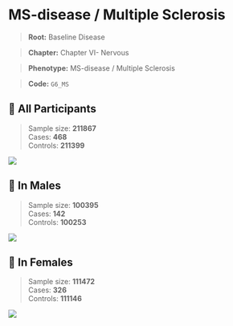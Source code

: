 # MS-disease / Multiple Sclerosis

> **Root:** Baseline Disease  

> **Chapter:** Chapter VI- Nervous  

> **Phenotype:** MS-disease / Multiple Sclerosis  

> **Code:** `G6_MS`

## 🧪 All Participants  
> Sample size: **211867**  
> Cases: **468**  
> Controls: **211399**
<img src="/Disease/Figures/ALL/Incidence/G6_MS.png"/>
<CsvTable src="/Disease_Data/ALL/Incidence/COX_G6_MS.csv" label="🔍 View full results" />

## 👨 In Males  
> Sample size: **100395**  
> Cases: **142**  
> Controls: **100253**
<img src="/Disease/Figures/Male/Incidence/G6_MS.png"/>
<CsvTable src="/Disease_Data/Male/Incidence/COX_G6_MS.csv" label="🔍 View full results" />

## 👩 In Females  
> Sample size: **111472**  
> Cases: **326**  
> Controls: **111146**
<img src="/Disease/Figures/Female/Incidence/G6_MS.png"/>
<CsvTable src="/Disease_Data/Female/Incidence/COX_G6_MS.csv" label="🔍 View full results" />
